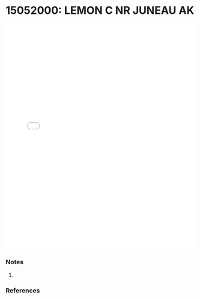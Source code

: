 # 15052000: LEMON C NR JUNEAU AK

<iframe src="/_static/stations/15052000_fdc.html" width="100%" height="600" frameborder="0"></iframe>

### Notes
1. 

### References

